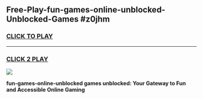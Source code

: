 
## Free-Play-fun-games-online-unblocked-Unblocked-Games #z0jhm
<h3>
<a href="https://news.freeplayer.one?title=fun-games-online-unblocked&ref=8M">CLICK TO PLAY</a></h3>
<hr>

<h3>
<a href="https://news.freeplayer.one?title=fun-games-online-unblocked&ref=8M">CLICK 2 PLAY</a>
  
</h3>

<a href="https://news.freeplayer.one?title=fun-games-online-unblocked&ref=8M"><img src="https://clearcache.store/games.png"></a>


**fun-games-online-unblocked games unblocked: Your Gateway to Fun and Accessible Online Gaming**

